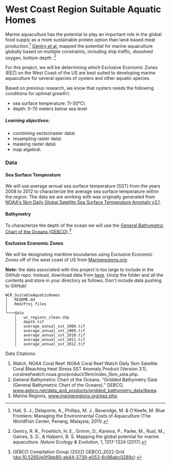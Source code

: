 # West Coast Region Suitable Aquatic Homes

Marine aquaculture has the potential to play an important role in the global food supply as a more sustainable protein option than land-based meat production.[^1] [Gentry et al.](https://www.nature.com/articles/s41559-017-0257-9) mapped the potential for marine aquaculture globally based on multiple constraints, including ship traffic, dissolved oxygen, bottom depth .[^2]

[^1]: Hall, S. J., Delaporte, A., Phillips, M. J., Beveridge, M. & O'Keefe, M. Blue Frontiers: Managing the Environmental Costs of Aquaculture (The WorldFish Center, Penang, Malaysia, 2011).

[^2]: Gentry, R. R., Froehlich, H. E., Grimm, D., Kareiva, P., Parke, M., Rust, M., Gaines, S. D., & Halpern, B. S. Mapping the global potential for marine aquaculture. *Nature Ecology & Evolution*, 1, 1317-1324 (2017).

For this project, we will be determining which Exclusive Economic Zones (EEZ) on the West Coast of the US are best suited to developing marine aquaculture for several species of oysters and other aquatic species.

Based on previous research, we know that oysters needs the following conditions for optimal growth:\

-   sea surface temperature: 11-30°C\
-   depth: 0-70 meters below sea level

##### Learning objectives:

-   combining vector/raster data\
-   resampling raster data\
-   masking raster data\
-   map algebra\

### Data

#### Sea Surface Temperature

We will use average annual sea surface temperature (SST) from the years 2008 to 2012 to characterize the average sea surface temperature within the region. The data we are working with was originally generated from [NOAA's 5km Daily Global Satellite Sea Surface Temperature Anomaly v3.1](https://coralreefwatch.noaa.gov/product/5km/index_5km_ssta.php).

#### Bathymetry

To characterize the depth of the ocean we will use the [General Bathymetric Chart of the Oceans (GEBCO)](https://www.gebco.net/data_and_products/gridded_bathymetry_data/#area).[^3]

[^3]: GEBCO Compilation Group (2022) GEBCO_2022 Grid (<doi:10.5285/e0f0bb80-ab44-2739-e053-6c86abc0289c>).

#### Exclusive Economic Zones

We will be designating maritime boundaries using Exclusive Economic Zones off of the west coast of US from [Marineregions.org](https://www.marineregions.org/eez.php).

**Note:** the data associated with this project is too large to include in the GitHub repo. Instead, download data from [here](https://drive.google.com/file/d/1u-iwnPDbe6ZK7wSFVMI-PpCKaRQ3RVmg/view?usp=sharing). Unzip the folder and all the contents and store in your directory as follows. Don't include data pushing to GitHub!

    WCR_SuitableAquaticHomes
    │   README.md
    │   Rmd/Proj files    
    │
    └───data
        │   wc_regions_clean.shp
        │   depth.tif
        │   average_annual_sst_2008.tif
        │   average_annual_sst_2009.tif        
        │   average_annual_sst_2010.tif        
        │   average_annual_sst_2011.tif
        │   average_annual_sst_2012.tif     
   
Data Citations:
1. Watch, NOAA Coral Reef. NOAA Coral Reef Watch Daily 5km Satellite Coral Bleaching Heat Stress SST Anomaly Product (Version 3.1), coralreefwatch.noaa.gov/product/5km/index_5km_ssta.php.
2. General Bathymetric Chart of the Oceans. “Gridded Bathymetry Data (General Bathymetric Chart of the Oceans).” GEBCO, www.gebco.net/data_and_products/gridded_bathymetry_data/#area.
3. Marine Regions, www.marineregions.org/eez.php. 

